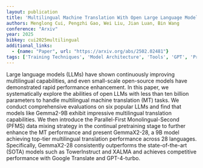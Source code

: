```yaml
---
layout: publication
title: 'Multilingual Machine Translation With Open Large Language Models At Practical Scale: An Empirical Study'
authors: Menglong Cui, Pengzhi Gao, Wei Liu, Jian Luan, Bin Wang
conference: "Arxiv"
year: 2025
bibkey: cui2025multilingual
additional_links:
  - {name: "Paper", url: "https://arxiv.org/abs/2502.02481"}
tags: ['Training Techniques', 'Model Architecture', 'Tools', 'GPT', 'Pretraining Methods', 'Applications']
---
```

Large language models (LLMs) have shown continuously improving multilingual
capabilities, and even small-scale open-source models have demonstrated rapid
performance enhancement. In this paper, we systematically explore the abilities
of open LLMs with less than ten billion parameters to handle multilingual
machine translation (MT) tasks. We conduct comprehensive evaluations on six
popular LLMs and find that models like Gemma2-9B exhibit impressive
multilingual translation capabilities. We then introduce the Parallel-First
Monolingual-Second (PFMS) data mixing strategy in the continual pretraining
stage to further enhance the MT performance and present GemmaX2-28, a 9B model
achieving top-tier multilingual translation performance across 28 languages.
Specifically, GemmaX2-28 consistently outperforms the state-of-the-art (SOTA)
models such as TowerInstruct and XALMA and achieves competitive performance
with Google Translate and GPT-4-turbo.
